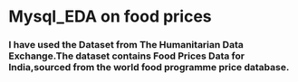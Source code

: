 # Mysql_EDA on food prices
### I have used the Dataset from The Humanitarian Data Exchange.The dataset contains Food Prices Data for India,sourced from the world food programme price database.
